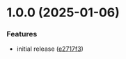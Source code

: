 # 1.0.0 (2025-01-06)


### Features

* initial release ([e2717f3](https://github.com/kurtrank/lore/commit/e2717f3bddd07d19b9fa9031549d539aa9c7d15c))
